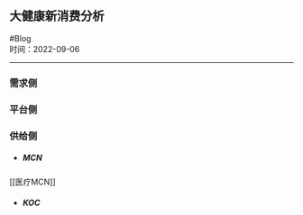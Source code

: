 ## 大健康新消费分析
#Blog  
时间：2022-09-06

------

### 需求侧


### 平台侧


### 供给侧
* ##### MCN
[[医疗MCN]]


* ##### KOC


